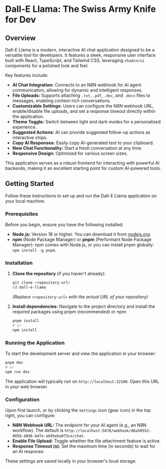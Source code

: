 # Dall-E Llama: The Swiss Army Knife for Dev

## Overview

Dall-E Llama is a modern, interactive AI chat application designed to be a versatile tool for developers. It features a sleek, responsive user interface built with React, TypeScript, and Tailwind CSS, leveraging `shadcn/ui` components for a polished look and feel.

Key features include:
*   **AI Chat Integration:** Connects to an N8N webhook for AI agent communication, allowing for dynamic and intelligent responses.
*   **File Uploads:** Supports attaching `.txt`, `.pdf`, `.doc`, and `.docx` files to messages, enabling context-rich conversations.
*   **Customizable Settings:** Users can configure the N8N webhook URL, enable/disable file uploads, and set a response timeout directly within the application.
*   **Theme Toggle:** Switch between light and dark modes for a personalized experience.
*   **Suggested Actions:** AI can provide suggested follow-up actions as interactive chips.
*   **Copy AI Responses:** Easily copy AI-generated text to your clipboard.
*   **New Chat Functionality:** Start a fresh conversation at any time.
*   **Responsive Design:** Optimized for various screen sizes.

This application serves as a robust frontend for interacting with powerful AI backends, making it an excellent starting point for custom AI-powered tools.

## Getting Started

Follow these instructions to set up and run the Dall-E Llama application on your local machine.

### Prerequisites

Before you begin, ensure you have the following installed:
*   **Node.js:** Version 18 or higher. You can download it from [nodejs.org](https://nodejs.org/).
*   **npm** (Node Package Manager) or **pnpm** (Performant Node Package Manager): npm comes with Node.js, or you can install pnpm globally: `npm install -g pnpm`.

### Installation

1.  **Clone the repository** (if you haven't already):
    ```bash
    git clone <repository-url>
    cd dall-e-llama
    ```
    *(Replace `<repository-url>` with the actual URL of your repository)*

2.  **Install dependencies:**
    Navigate to the project directory and install the required packages using pnpm (recommended) or npm:
    ```bash
    pnpm install
    # or
    npm install
    ```

### Running the Application

To start the development server and view the application in your browser:

```bash
pnpm dev
# or
npm run dev
```

The application will typically run on `http://localhost:32100`. Open this URL in your web browser.

### Configuration

Upon first launch, or by clicking the `Settings` icon (gear icon) in the top right, you can configure:
*   **N8N Webhook URL:** The endpoint for your AI agent (e.g., an N8N workflow). The default is `http://localhost:5678/webhook/86a50552-8058-4896-bd7e-ab95eba073ce/chat`.
*   **Enable File Upload:** Toggle whether the file attachment feature is active.
*   **Response Timeout (s):** Set the maximum time (in seconds) to wait for an AI response.

These settings are saved locally in your browser's local storage.